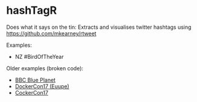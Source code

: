 # hashTagR
Does what it says on the tin: Extracts and visualises twitter hashtags using https://github.com/mkearney/rtweet

Examples:

 * NZ #BirdOfTheYear
 
 Older examples (broken code):
 
  * [BBC Blue Planet](https://dataknut.github.io/tweetR/tweetRBluePlanet2_2017.html) 
  * [DockerCon17 (Euupe)](dataknut.github.io/tweetR/tweetDockerConEU_2017.html)
  * [CockerCon17](https://dataknut.github.io/tweetR/tweetDockerCon.html)
